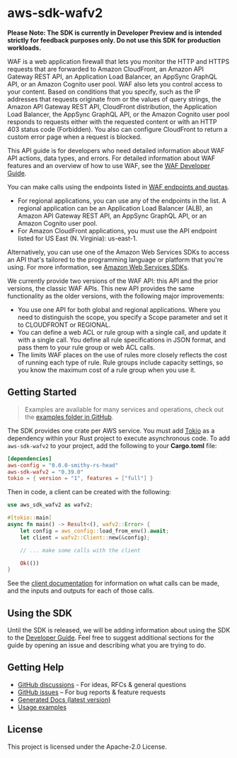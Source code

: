 # aws-sdk-wafv2

**Please Note: The SDK is currently in Developer Preview and is intended strictly for
feedback purposes only. Do not use this SDK for production workloads.**

WAF is a web application firewall that lets you monitor the HTTP and HTTPS requests that are forwarded to Amazon CloudFront, an Amazon API Gateway REST API, an Application Load Balancer, an AppSync GraphQL API, or an Amazon Cognito user pool. WAF also lets you control access to your content. Based on conditions that you specify, such as the IP addresses that requests originate from or the values of query strings, the Amazon API Gateway REST API, CloudFront distribution, the Application Load Balancer, the AppSync GraphQL API, or the Amazon Cognito user pool responds to requests either with the requested content or with an HTTP 403 status code (Forbidden). You also can configure CloudFront to return a custom error page when a request is blocked.

This API guide is for developers who need detailed information about WAF API actions, data types, and errors. For detailed information about WAF features and an overview of how to use WAF, see the [WAF Developer Guide](https://docs.aws.amazon.com/waf/latest/developerguide/what-is-aws-waf.html).

You can make calls using the endpoints listed in [WAF endpoints and quotas](https://docs.aws.amazon.com/general/latest/gr/waf.html).
  - For regional applications, you can use any of the endpoints in the list. A regional application can be an Application Load Balancer (ALB), an Amazon API Gateway REST API, an AppSync GraphQL API, or an Amazon Cognito user pool.
  - For Amazon CloudFront applications, you must use the API endpoint listed for US East (N. Virginia): us-east-1.

Alternatively, you can use one of the Amazon Web Services SDKs to access an API that's tailored to the programming language or platform that you're using. For more information, see [Amazon Web Services SDKs](http://aws.amazon.com/tools/#SDKs).

We currently provide two versions of the WAF API: this API and the prior versions, the classic WAF APIs. This new API provides the same functionality as the older versions, with the following major improvements:
  - You use one API for both global and regional applications. Where you need to distinguish the scope, you specify a Scope parameter and set it to CLOUDFRONT or REGIONAL.
  - You can define a web ACL or rule group with a single call, and update it with a single call. You define all rule specifications in JSON format, and pass them to your rule group or web ACL calls.
  - The limits WAF places on the use of rules more closely reflects the cost of running each type of rule. Rule groups include capacity settings, so you know the maximum cost of a rule group when you use it.

## Getting Started

> Examples are available for many services and operations, check out the
> [examples folder in GitHub](https://github.com/awslabs/aws-sdk-rust/tree/main/examples).

The SDK provides one crate per AWS service. You must add [Tokio](https://crates.io/crates/tokio)
as a dependency within your Rust project to execute asynchronous code. To add `aws-sdk-wafv2` to
your project, add the following to your **Cargo.toml** file:

```toml
[dependencies]
aws-config = "0.0.0-smithy-rs-head"
aws-sdk-wafv2 = "0.39.0"
tokio = { version = "1", features = ["full"] }
```

Then in code, a client can be created with the following:

```rust
use aws_sdk_wafv2 as wafv2;

#[tokio::main]
async fn main() -> Result<(), wafv2::Error> {
    let config = aws_config::load_from_env().await;
    let client = wafv2::Client::new(&config);

    // ... make some calls with the client

    Ok(())
}
```

See the [client documentation](https://docs.rs/aws-sdk-wafv2/latest/aws_sdk_wafv2/client/struct.Client.html)
for information on what calls can be made, and the inputs and outputs for each of those calls.

## Using the SDK

Until the SDK is released, we will be adding information about using the SDK to the
[Developer Guide](https://docs.aws.amazon.com/sdk-for-rust/latest/dg/welcome.html). Feel free to suggest
additional sections for the guide by opening an issue and describing what you are trying to do.

## Getting Help

* [GitHub discussions](https://github.com/awslabs/aws-sdk-rust/discussions) - For ideas, RFCs & general questions
* [GitHub issues](https://github.com/awslabs/aws-sdk-rust/issues/new/choose) – For bug reports & feature requests
* [Generated Docs (latest version)](https://awslabs.github.io/aws-sdk-rust/)
* [Usage examples](https://github.com/awslabs/aws-sdk-rust/tree/main/examples)

## License

This project is licensed under the Apache-2.0 License.

